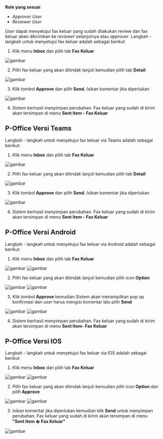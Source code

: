 **Role yang sesuai**

- *Approver User*
- *Reviewer User*

*User* dapat menyetujui fax keluar yang sudah dilakukan review dan fax keluar akan dikirimkan ke *reviewer* selanjutnya atau *approver*. Langkah - langkah untuk menyetujui fax keluar adalah sebagai berikut

1. Klik menu **Inbox** dan pilih tab **Fax Keluar**

![gambar](FaxKeluar/FK_Web/FK33.jpg)

2. Pilih fax keluar yang akan ditindak lanjuti kemudian pilih tab **Detail**

![gambar](FaxKeluar/FK_Web/FK34.jpg)

3. Klik tombol **Approve** dan pilih **Send.** Isikan komentar jika diperlukan

![gambar](FaxKeluar/FK_Web/FK35.jpg)

4. Sistem berhasil menyimpan perubahan. Fax keluar yang sudah di kirim akan tersimpan di menu **Sent Item - Fax Keluar**


## **P-Office Versi Teams**

Langkah - langkah untuk menyetujui fax keluar via Teams adalah sebagai berikut:

1. Klik menu **Inbox** dan pilih tab **Fax Keluar**

![gambar](FaxKeluar/FK_Teams/FK36.png)

2. Pilih fax keluar yang akan ditindak lanjuti kemudian pilih tab **Detail**

![gambar](FaxKeluar/FK_Teams/FK37.png)

3. Klik tombol **Approve** dan pilih **Send.** Isikan komentar jika diperlukan

![gambar](FaxKeluar/FK_Teams/FK38.png)

4. Sistem berhasil menyimpan perubahan. Fax keluar yang sudah di kirim akan tersimpan di menu **Sent Item - Fax Keluar**

## **P-Office Versi Android**

Langkah - langkah untuk menyetujui fax keluar via Android adalah sebagai berikut:

1. Klik menu **Inbox** dan pilih tab **Fax Keluar**

![gambar](FaxKeluar/FK_Android/SetujuFK/A01.jpg) ![gambar](FaxKeluar/FK_Android/SetujuFK/A02.jpg)

2. Pilih fax keluar yang akan ditindak lanjuti kemudian pilih icon **Option**
   
![gambar](FaxKeluar/FK_Android/SetujuFK/A3.jpg) ![gambar](FaxKeluar/FK_Android/SetujuFK/A03.jpg)

3. Klik tombol **Approve** kemudian Sistem akan menampilkan pop up konfirmasi dan _user_ harus mengisi komentar lalu pilih **Send**
   
![gambar](FaxKeluar/FK_Android/SetujuFK/A04.jpg) ![gambar](FaxKeluar/FK_Android/SetujuFK/A05.jpg)

4. Sistem berhasil menyimpan perubahan. Fax keluar yang sudah di kirim akan tersimpan di menu **Sent Item- Fax Keluar**

## **P-Office Versi IOS**

Langkah - langkah untuk menyetujui fax keluar via IOS adalah sebagai berikut:

1. Klik menu **Inbox** dan pilih tab **Fax Keluar**

![gambar](FaxKeluar/FK_IOS/FK-25.1.png) ![gambar](FaxKeluar/FK_IOS/FK-25.2.png)

2. Pilih fax keluar yang akan ditindak lanjuti kemudian pilih icon **Option** dan pilih **Approve**

![gambar](FaxKeluar/FK_IOS/FK-26.1.png) ![gambar](FaxKeluar/FK_IOS/FK-26.2.png)

3.	Isikan komentar jika diperlukan kemudian klik **Send** untuk menyimpan perubahan. Fax keluar yang sudah di kirim akan tersimpan di menu **"Sent Item � Fax Keluar"** 

![gambar](FaxKeluar/FK_IOS/FK-27.png)